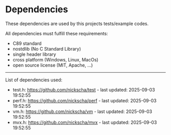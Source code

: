 # Dependencies 
 
These dependencies are used by this projects tests/example codes. 
 
All dependencies must fulfill these requirements: 
- C89 standard 
- nostdlib (No C Standard Library) 
- single header library 
- cross platform (Windows, Linux, MacOs) 
- open source license (MIT, Apache, ...) 
 
--- 
 
List of dependencies used: 
- test.h: https://github.com/nickscha/test - last updated: 2025-09-03 19:52:55 
- perf.h: https://github.com/nickscha/perf - last updated: 2025-09-03 19:52:55 
- vm.h: https://github.com/nickscha/vm - last updated: 2025-09-03 19:52:55 
- mvx.h: https://github.com/nickscha/mvx - last updated: 2025-09-03 19:52:55 

